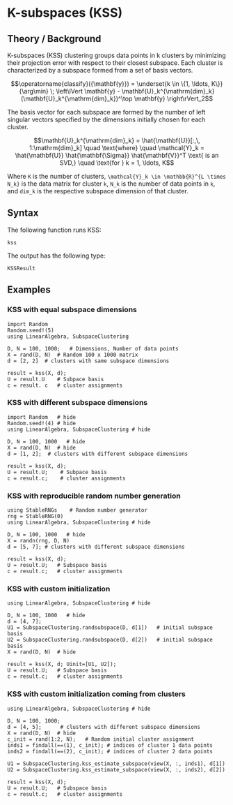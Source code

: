 # K-subspaces (KSS)

## Theory / Background

K-subspaces (KSS) clustering groups data points in k clusters by minimizing their projection error with respect to their closest subspace. Each cluster is characterized by a subspace formed from a set of basis vectors. 
```math
\operatorname{classify}({\mathbf{y}}) = \underset{k \in \{1, \ldots, K\}}{\arg\min} \; \left\lVert \mathbf{y} - \mathbf{U}_k^{\mathrm{dim}_k} (\mathbf{U}_k^{\mathrm{dim}_k})^\top \mathbf{y} \right\rVert_2
```
The basis vector for each subspace are formed by the number of left singular vectors specified by the dimensions initially chosen for each cluster. 
```math
\mathbf{U}_k^{\mathrm{dim}_k} = \hat{\mathbf{U}}[:,\, 1:\mathrm{dim}_k]
\quad \text{where} \quad \mathcal{Y}_k = \hat{\mathbf{U}} \hat{\mathbf{\Sigma}} \hat{\mathbf{V}}^T \text{ is an SVD,} \quad \text{for } k = 1, \ldots, K
```
Where ``K`` is the number of clusters, ``\mathcal{Y}_k \in \mathbb{R}^{L \times N_k}`` is the data matrix for cluster ``k``, ``N_k`` is the number of data points in ``k``, and ``dim_k`` is the respective subspace dimension of that cluster.  
## Syntax

The following function runs KSS:

```@docs; canonical=false
kss
```

The output has the following type:

```@docs; canonical=false
KSSResult
```

## Examples

### KSS with equal subspace dimensions

```@repl
import Random
Random.seed!(5)
using LinearAlgebra, SubspaceClustering

D, N = 100, 1000;   # Dimensions, Number of data points
X = rand(D, N)  # Random 100 x 1000 matrix
d = [2, 2]  # clusters with same subspace dimensions

result = kss(X, d);
U = result.U    # Subpace basis
c = result. c   # cluster assignments
```

### KSS with different subspace dimensions

```@repl
import Random   # hide
Random.seed!(4) # hide
using LinearAlgebra, SubspaceClustering # hide

D, N = 100, 1000   # hide
X = rand(D, N)  # hide
d = [1, 2];  # clusters with different subspace dimensions

result = kss(X, d);
U = result.U;    # Subpace basis
c = result.c;    # cluster assignments
```

### KSS with reproducible random number generation

```@repl
using StableRNGs    # Random number generator
rng = StableRNG(0)
using LinearAlgebra, SubspaceClustering # hide

D, N = 100, 1000   # hide
X = randn(rng, D, N)
d = [5, 7]; # clusters with different subspace dimensions

result = kss(X, d);
U = result.U;   # Subspace basis
c = result.c;   # cluster assignments
```

### KSS with custom initialization

```@repl
using LinearAlgebra, SubspaceClustering # hide

D, N = 100, 1000   # hide
d = [4, 7];
U1 = SubspaceClustering.randsubspace(D, d[1])   # initial subspace basis
U2 = SubspaceClustering.randsubspace(D, d[2])   # initial subspace basis
X = rand(D, N)  # hide

result = kss(X, d; Uinit=[U1, U2]);
U = result.U;   # Subspace basis
c = result.c;   # cluster assignments
```

### KSS with custom initialization coming from clusters

```@repl
using LinearAlgebra, SubspaceClustering # hide

D, N = 100, 1000;
d = [4, 5];      # clusters with different subspace dimensions
X = rand(D, N)  # hide
c_init = rand(1:2, N);   # Random initial cluster assignment
inds1 = findall(==(1), c_init); # indices of cluster 1 data points
inds2 = findall(==(2), c_init); # indices of cluster 2 data points

U1 = SubspaceClustering.kss_estimate_subspace(view(X, :, inds1), d[1])
U2 = SubspaceClustering.kss_estimate_subspace(view(X, :, inds2), d[2])

result = kss(X, d);
U = result.U;   # Subspace basis
c = result.c;   # cluster assignments
```